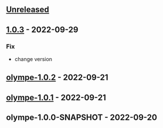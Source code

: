 <a name="unreleased"></a>
## [Unreleased]


<a name="1.0.3"></a>
## [1.0.3] - 2022-09-29
### Fix
- change version


<a name="olympe-1.0.2"></a>
## [olympe-1.0.2] - 2022-09-21

<a name="olympe-1.0.1"></a>
## [olympe-1.0.1] - 2022-09-21

<a name="olympe-1.0.0-SNAPSHOT"></a>
## olympe-1.0.0-SNAPSHOT - 2022-09-20

[Unreleased]: https://github.com/olympeio/olympe-helm-test.git/compare/1.0.3...HEAD
[1.0.3]: https://github.com/olympeio/olympe-helm-test.git/compare/olympe-1.0.2...1.0.3
[olympe-1.0.2]: https://github.com/olympeio/olympe-helm-test.git/compare/olympe-1.0.1...olympe-1.0.2
[olympe-1.0.1]: https://github.com/olympeio/olympe-helm-test.git/compare/olympe-1.0.0-SNAPSHOT...olympe-1.0.1
